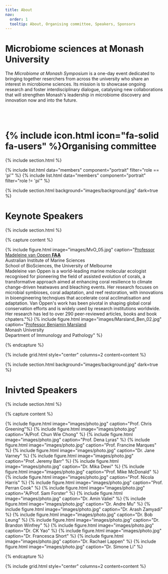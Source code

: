 ```yaml
---
title: About
nav:
  order: 1
  tooltip: About, Organising committee, Speakers, Sponsors
---
```


# Microbiome sciences at Monash University

The *Microbiome at Monash Symposium* is a one-day event dedicated to bringing together reserchers from across the university who share an interest in microbiome sciences. Its mission is to showcase ongoing research and foster interdisciplinary dialogue, catalysing new collaborations that will strengthen Monash's leadership in microbiome discovery and innovation now and into the future. 

<br/>
<br/>

# {% include icon.html icon="fa-solid fa-users" %}Organising committee

{% include section.html %}

{% include list.html data="members" component="portrait" filter="role == 'pi'" %}
{% include list.html data="members" component="portrait" filter="role != 'pi'" %}

{% include section.html background="images/background.jpg" dark=true %}

# Keynote Speakers

{% include section.html %}

{% capture content %}

{% include figure.html image="images/MvO_05.jpg" caption="[Professor Madeleine van Oppen **FAA**](https://www.aims.gov.au/about/our-people/prof-madeleine-van-oppen) <br/> Australian Institute of Marine Sciences <br/> School of BioSciences, the University of Melbourne<br/> Madeleine van Oppen is a world-leading marine molecular ecologist recognised for pioneering the field of assisted evolution of corals, a transformative approach aimed at enhancing coral resilience to climate change-driven heatwaves and bleaching events. Her research focuses on microbial symbioses, coral adaptation, and reef restoration, with innovations in bioengineering technqiues that accelerate coral acclimatisation and adaptation. Van Oppen's work has been pivotal in shaping global coral conservation efforts and is widely used by research institutions worldwide. Her research has led to over 290 peer-reviewed articles, books and book chpaters."%}
{% include figure.html image="images/Marsland_Ben_02.jpg" caption="[Professor Benjamin Marsland](https://research.monash.edu/en/persons/benjamin-marsland) <br/> Monash University <br/> Department of Immunology and Pathology" %}


{% endcapture %}

{% include grid.html style="center" columns=2 content=content %}


{% include section.html background="images/background.jpg" dark=true %}



# Inivted Speakers

{% include section.html %}

{% capture content %}

{% include figure.html image="images/photo.jpg" caption="Prof. Chris Greening"%}
{% include figure.html image="images/photo.jpg" caption="A/Prof. Chun Wie Chong" %}
{% include figure.html image="images/photo.jpg" caption="Prof. Dena Lyras" %}
{% include figure.html image="images/photo.jpg" caption="Prof. Francine Marques" %}
{% include figure.html image="images/photo.jpg" caption="Dr. Jane Varney" %}
{% include figure.html image="images/photo.jpg" caption="Prof. Jeremy Barr" %}
{% include figure.html image="images/photo.jpg" caption="Dr. Mika Dewi" %}
{% include figure.html image="images/photo.jpg" caption="Prof. Mike McDonald" %}
{% include figure.html image="images/photo.jpg" caption="Prof. Nicola Harris" %}
{% include figure.html image="images/photo.jpg" caption="Prof. Perran Cook" %}
{% include figure.html image="images/photo.jpg" caption="A/Prof. Sam Forster" %}
{% include figure.html image="images/photo.jpg" caption="Dr. Amin Valiei" %}
{% include figure.html image="images/photo.jpg" caption="Dr. Andre Mu" %}
{% include figure.html image="images/photo.jpg" caption="Dr. Arash Zamyadi" %}
{% include figure.html image="images/photo.jpg" caption="Dr. Bob Leung" %}
{% include figure.html image="images/photo.jpg" caption="Dr. Brandon Winfrey" %}
{% include figure.html image="images/photo.jpg" caption="Dr. CK Yao" %}
{% include figure.html image="images/photo.jpg" caption="Dr. Francesca Short" %}
{% include figure.html image="images/photo.jpg" caption="Dr. Rachael Lappen" %}
{% include figure.html image="images/photo.jpg" caption="Dr. Simone Li" %}


{% endcapture %}

{% include grid.html style="center" columns=2 content=content %}



